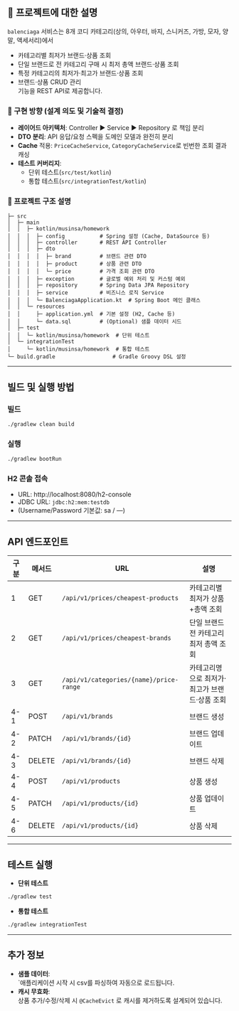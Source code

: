 ## 📌 프로젝트에 대한 설명

`balenciaga` 서비스는 8개 코디 카테고리(상의, 아우터, 바지, 스니커즈, 가방, 모자, 양말, 액세서리)에서

- 카테고리별 최저가 브랜드·상품 조회
- 단일 브랜드로 전 카테고리 구매 시 최저 총액 브랜드·상품 조회
- 특정 카테고리의 최저가·최고가 브랜드·상품 조회
- 브랜드·상품 CRUD 관리  
  기능을 REST API로 제공합니다.

### 🚩 구현 방향 (설계 의도 및 기술적 결정)

- **레이어드 아키텍처**: Controller ▶ Service ▶ Repository 로 책임 분리
- **DTO 분리**: API 응답/요청 스펙을 도메인 모델과 완전히 분리
- **Cache** 적용: `PriceCacheService`, `CategoryCacheService`로 빈번한 조회 결과 캐싱
- **테스트 커버리지**:
    - 단위 테스트(`src/test/kotlin`)
    - 통합 테스트(`src/integrationTest/kotlin`)

### 🚩 프로젝트 구조 설명

```
├─ src
│  ├─ main
│  │  ├─ kotlin/musinsa/homework
│  │  │  ├─ config           # Spring 설정 (Cache, DataSource 등)
│  │  │  ├─ controller       # REST API Controller
│  │  │  ├─ dto
│  │  │  │  ├─ brand         # 브랜드 관련 DTO
│  │  │  │  ├─ product       # 상품 관련 DTO
│  │  │  │  └─ price         # 가격 조회 관련 DTO
│  │  │  ├─ exception        # 글로벌 예외 처리 및 커스텀 예외
│  │  │  ├─ repository       # Spring Data JPA Repository
│  │  │  ├─ service          # 비즈니스 로직 Service
│  │  │  └─ BalenciagaApplication.kt  # Spring Boot 메인 클래스
│  │  └─ resources
│  │     ├─ application.yml  # 기본 설정 (H2, Cache 등)
│  │     └─ data.sql         # (Optional) 샘플 데이터 시드
│  ├─ test
│  │  └─ kotlin/musinsa/homework  # 단위 테스트
│  └─ integrationTest
│     └─ kotlin/musinsa/homework  # 통합 테스트
└─ build.gradle                  # Gradle Groovy DSL 설정
```

---
## 빌드 및 실행 방법

### 빌드
```bash
./gradlew clean build
```

### 실행
```bash
./gradlew bootRun
```

### H2 콘솔 접속

- URL: http://localhost:8080/h2-console
- JDBC URL: `jdbc:h2:mem:testdb`
- (Username/Password 기본값: sa / —)

---

## API 엔드포인트

| 구분  | 메서드    | URL                                     | 설명                        |
|-----|--------|-----------------------------------------|---------------------------|
| 1   | GET    | `/api/v1/prices/cheapest-products`      | 카테고리별 최저가 상품+총액 조회        |
| 2   | GET    | `/api/v1/prices/cheapest-brands`        | 단일 브랜드 전 카테고리 최저 총액 조회    |
| 3   | GET    | `/api/v1/categories/{name}/price-range` | 카테고리명으로 최저가·최고가 브랜드·상품 조회 |
| 4-1 | POST   | `/api/v1/brands`                        | 브랜드 생성                    |
| 4-2 | PATCH  | `/api/v1/brands/{id}`                   | 브랜드 업데이트                  |
| 4-3 | DELETE | `/api/v1/brands/{id}`                   | 브랜드 삭제                    |
| 4-4 | POST   | `/api/v1/products`                      | 상품 생성                     |
| 4-5 | PATCH  | `/api/v1/products/{id}`                 | 상품 업데이트                   |
| 4-6 | DELETE | `/api/v1/products/{id}`                 | 상품 삭제                     |

---
## 테스트 실행

- **단위 테스트**

```bash
./gradlew test
```

- **통합 테스트**

```bash
./gradlew integrationTest
```

---

## 추가 정보

- **샘플 데이터**:  
  `애플리케이션 시작 시 csv를 파싱하여 자동으로 로드됩니다.
- **캐시 무효화**:  
  상품 추가/수정/삭제 시 `@CacheEvict` 로 캐시를 제거하도록 설계되어 있습니다.
